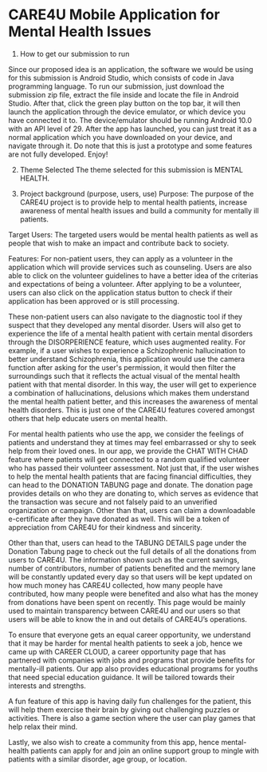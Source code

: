 # CARE4U Mobile Application for Mental Health Issues

1) How to get our submission to run

Since our proposed idea is an application, the software we would be using for this submission is Android Studio, which consists of code in Java programming language.
To run our submission, just download the submission zip file, extract the file inside and locate the file in Android Studio. After that, click the green play button on the top bar, it will then launch the application through the device emulator, or which device you have connected it to. The device/emulator should be running Android 10.0 with an API level of 29. After the app has launched, you can just treat it as a normal application which you have downloaded on your device, and navigate through it. Do note that this is just a prototype and some features are not fully developed. Enjoy!

2) Theme Selected
The theme selected for this submission is MENTAL HEALTH.

3) Project background (purpose, users, use)
Purpose:
The purpose of the CARE4U project is to provide help to mental health patients, increase awareness of mental health issues and build a community for mentally ill patients. 

Target Users:
The targeted users would be mental health patients as well as people that wish to make an impact and contribute back to society.

Features:
For non-patient users, they can apply as a volunteer in the application which will provide services such as counseling. Users are also able to click on the volunteer guidelines to have a better idea of the criterias and expectations of being a volunteer. After applying to be a volunteer, users can also click on the application status button to check if their application has been approved or is still processing. 

These non-patient users can also navigate to the diagnostic tool if they suspect that they developed any mental disorder. Users will also get to experience the life of a mental health patient with certain mental disorders through the DISORPERIENCE feature, which uses augmented reality. For example, if a user wishes to experience a Schizophrenic hallucination to better understand Schizophrenia, this application would use the camera function after asking for the user's permission, it would then filter the surroundings such that it reflects the actual visual of the mental health patient with that mental disorder. 
In this way, the user will get to experience a combination of hallucinations, delusions which makes them understand the mental health patient better, and this increases the awareness of mental health disorders. This is just one of the CARE4U features covered amongst others that help educate users on mental health.

For mental health patients who use the app, we consider the feelings of patients and understand they at times may feel embarrassed or shy to seek help from their loved ones. In our app, we provide the CHAT WITH CHAD feature where patients will get connected to a random qualified volunteer who has passed their volunteer assessment.
Not just that, if the user wishes to help the mental health patients that are facing financial difficulties, they can head to the DONATION TABUNG page and donate. The donation page provides details on who they are donating to, which serves as evidence that the transaction was secure and not falsely paid to an unverified organization or campaign. Other than that, users can claim a downloadable e-certificate after they have donated as well. This will be a token of appreciation from CARE4U for their kindness and sincerity.

Other than that, users can head to the TABUNG DETAILS page under the Donation Tabung page to check out the full details of all the donations from users to CARE4U. The information shown such as the current savings, number of contributors, number of patients benefited and the memory lane will be constantly updated every day so that users will be kept updated on how much money has CARE4U collected, how many people have contributed, how many people were benefited and also what has the money from donations have been spent on recently. This page would be mainly used to maintain transparency between CARE4U and our users so that users will be able to know the in and out details of CARE4U’s operations.

To ensure that everyone gets an equal career opportunity, we understand that it may be harder for mental health patients to seek a job, hence we came up with CAREER CLOUD, a career opportunity page that has partnered with companies with jobs and programs that provide benefits for mentally-ill patients. Our app also provides educational programs
for youths that need special education guidance. It will be tailored towards their interests and strengths. 

A fun feature of this app is having daily fun challenges for the patient, this will help them exercise their brain by giving out challenging puzzles or activities. There is also a game section where the user can play games that help relax their mind.

Lastly, we also wish to create a community from this app, hence mental-health patients can apply for and join an online support group to mingle with patients with a similar disorder, age group, or location.
